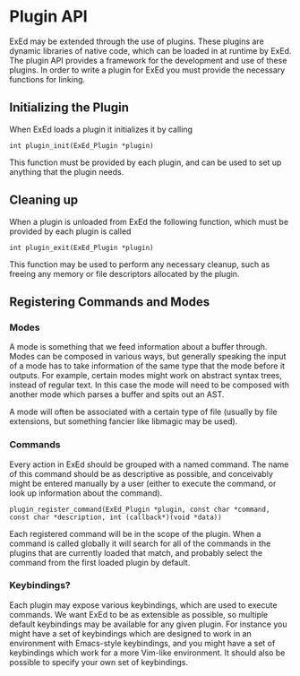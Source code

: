 # Plugin API

ExEd may be extended through the use of plugins. These plugins are dynamic libraries of native code, which can be loaded in at runtime by ExEd. The plugin API provides a framework for the development and use of these plugins. In order to write a plugin for ExEd you must provide the necessary functions for linking.

## Initializing the Plugin

When ExEd loads a plugin it initializes it by calling

    int plugin_init(ExEd_Plugin *plugin)

This function must be provided by each plugin, and can be used to set up anything that the plugin needs.

## Cleaning up

When a plugin is unloaded from ExEd the following function, which must be provided by each plugin is called

	int plugin_exit(ExEd_Plugin *plugin)

This function may be used to perform any necessary cleanup, such as freeing any memory or file descriptors allocated by the plugin.

## Registering Commands and Modes

### Modes

A mode is something that we feed information about a buffer through. Modes can be composed in various ways, but generally speaking the input of a mode has to take information of the same type that the mode before it outputs. For example, certain modes might work on abstract syntax trees, instead of regular text. In this case the mode will need to be composed with another mode which parses a buffer and spits out an AST.

A mode will often be associated with a certain type of file (usually by file extensions, but something fancier like libmagic may be used).

### Commands

Every action in ExEd should be grouped with a named command. The name of this command should be as descriptive as possible, and conceivably might be entered manually by a user (either to execute the command, or look up information about the command).

    plugin_register_command(ExEd_Plugin *plugin, const char *command, const char *description, int (callback*)(void *data))

Each registered command will be in the scope of the plugin. When a command is called globally it will search for all of the commands in the plugins that are currently loaded that match, and probably select the command from the first loaded plugin by default.

### Keybindings?

Each plugin may expose various keybindings, which are used to execute commands. We want ExEd to be as extensible as possible, so multiple default keybindings may be available for any given plugin. For instance you might have a set of keybindings which are designed to work in an environment with Emacs-style keybindings, and you might have a set of keybindings which work for a more Vim-like environment. It should also be possible to specify your own set of keybindings.

